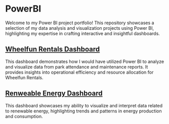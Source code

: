 # PowerBI
Welcome to my Power BI project portfolio! This repository showcases a selection of my data analysis and visualization projects using Power BI, highlighting my expertise in crafting interactive and insightful dashboards.
## [Wheelfun Rentals Dashboard](https://app.powerbi.com/view?r=eyJrIjoiNDNkODdmZjUtN2ZiZC00NTdkLThhNTMtODg0MTVjNzg0MTBlIiwidCI6ImQxNzU2NzliLWFjZDMtNDY0NC1iZTgyLWFmMDQxOTgyOTc3YSIsImMiOjZ9)
This dashboard demonstrates how I would have utilized Power BI to analyze and visualize data from park attendance and maintenance reports. It provides insights into operational efficiency and resource allocation for Wheelfun Rentals.
## [Renweable Energy Dashboard](https://app.powerbi.com/links/E9XhfBhNWF?ctid=d175679b-acd3-4644-be82-af041982977a&pbi_source=linkShare)
This dashboard showcases my ability to visualize and interpret data related to renewable energy, highlighting trends and patterns in energy production and consumption.
